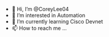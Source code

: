 - 👋 Hi, I’m @CoreyLee04
- 👀 I’m interested in Automation
- 🌱 I’m currently learning Cisco Devnet
- 📫 How to reach me ...

<!---
CoreyLee04/CoreyLee04 is a ✨ special ✨ repository because its `README.md` (this file) appears on your GitHub profile.
You can click the Preview link to take a look at your changes.
--->
